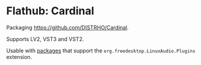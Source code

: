 # Flathub: Cardinal

Packaging https://github.com/DISTRHO/Cardinal.

Supports LV2, VST3 and VST2.

Usable with [packages](https://github.com/search?q=org%3Aflathub+add-extensions+LinuxAudio&type=Code) that support the `org.freedesktop.LinuxAudio.Plugins` extension.
